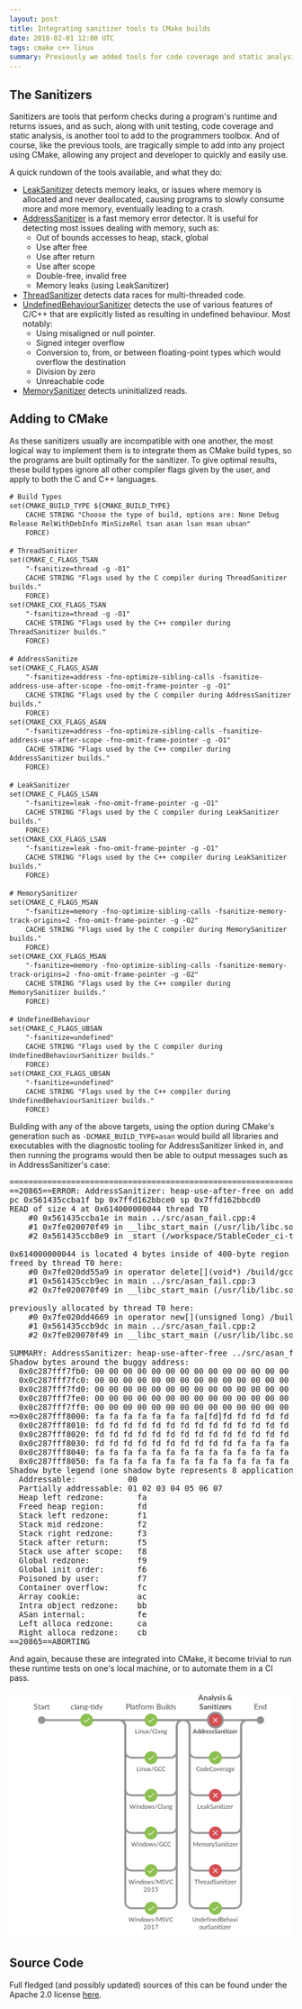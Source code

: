 ```yaml
---
layout: post
title: Integrating sanitizer tools to CMake builds
date: 2018-02-01 12:00 UTC
tags: cmake c++ linux
summary: Previously we added tools for code coverage and static analysis via clang-tidy. Now comes the ability to perform better runtime testing through GCC and Clang's sanitizer tools, and integrating them with CMake.
---
```


## The Sanitizers

Sanitizers are tools that perform checks during a program's runtime and returns issues, and as such, along with unit testing, code coverage and static analysis, is another tool to add to the programmers toolbox. And of course, like the previous tools, are tragically simple to add into any project using CMake, allowing any project and developer to quickly and easily use.

A quick rundown of the tools available, and what they do:
- [LeakSanitizer](https://clang.llvm.org/docs/LeakSanitizer.html) detects memory leaks, or issues where memory is allocated and never deallocated, causing programs to slowly consume more and more memory, eventually leading to a crash.
- [AddressSanitizer](https://clang.llvm.org/docs/AddressSanitizer.html) is a fast memory error detector. It is useful for detecting most issues dealing with memory, such as:
    - Out of bounds accesses to heap, stack, global
    - Use after free
    - Use after return
    - Use after scope
    - Double-free, invalid free
    - Memory leaks (using LeakSanitizer)
- [ThreadSanitizer](https://clang.llvm.org/docs/ThreadSanitizer.html) detects data races for multi-threaded code.
- [UndefinedBehaviourSanitizer](https://clang.llvm.org/docs/UndefinedBehaviorSanitizer.html) detects the use of various features of C/C++ that are explicitly listed as resulting in undefined behaviour. Most notably:
    - Using misaligned or null pointer.
    - Signed integer overflow
    - Conversion to, from, or between floating-point types which would overflow the destination
    - Division by zero
    - Unreachable code
- [MemorySanitizer](https://clang.llvm.org/docs/MemorySanitizer.html) detects uninitialized reads.

## Adding to CMake

As these sanitizers usually are incompatible with one another, the most logical way to implement them is to integrate them as CMake build types, so the programs are built optimally for the sanitizer. To give optimal results, these build types ignore all other compiler flags given by the user, and apply to both the C and C++ languages.
```
# Build Types
set(CMAKE_BUILD_TYPE ${CMAKE_BUILD_TYPE}
    CACHE STRING "Choose the type of build, options are: None Debug Release RelWithDebInfo MinSizeRel tsan asan lsan msan ubsan"
    FORCE)

# ThreadSanitizer
set(CMAKE_C_FLAGS_TSAN
    "-fsanitize=thread -g -O1"
    CACHE STRING "Flags used by the C compiler during ThreadSanitizer builds."
    FORCE)
set(CMAKE_CXX_FLAGS_TSAN
    "-fsanitize=thread -g -O1"
    CACHE STRING "Flags used by the C++ compiler during ThreadSanitizer builds."
    FORCE)

# AddressSanitize
set(CMAKE_C_FLAGS_ASAN
    "-fsanitize=address -fno-optimize-sibling-calls -fsanitize-address-use-after-scope -fno-omit-frame-pointer -g -O1"
    CACHE STRING "Flags used by the C compiler during AddressSanitizer builds."
    FORCE)
set(CMAKE_CXX_FLAGS_ASAN
    "-fsanitize=address -fno-optimize-sibling-calls -fsanitize-address-use-after-scope -fno-omit-frame-pointer -g -O1"
    CACHE STRING "Flags used by the C++ compiler during AddressSanitizer builds."
    FORCE)

# LeakSanitizer
set(CMAKE_C_FLAGS_LSAN
    "-fsanitize=leak -fno-omit-frame-pointer -g -O1"
    CACHE STRING "Flags used by the C compiler during LeakSanitizer builds."
    FORCE)
set(CMAKE_CXX_FLAGS_LSAN
    "-fsanitize=leak -fno-omit-frame-pointer -g -O1"
    CACHE STRING "Flags used by the C++ compiler during LeakSanitizer builds."
    FORCE)

# MemorySanitizer
set(CMAKE_C_FLAGS_MSAN
    "-fsanitize=memory -fno-optimize-sibling-calls -fsanitize-memory-track-origins=2 -fno-omit-frame-pointer -g -O2"
    CACHE STRING "Flags used by the C compiler during MemorySanitizer builds."
    FORCE)
set(CMAKE_CXX_FLAGS_MSAN
    "-fsanitize=memory -fno-optimize-sibling-calls -fsanitize-memory-track-origins=2 -fno-omit-frame-pointer -g -O2"
    CACHE STRING "Flags used by the C++ compiler during MemorySanitizer builds."
    FORCE)

# UndefinedBehaviour
set(CMAKE_C_FLAGS_UBSAN
    "-fsanitize=undefined"
    CACHE STRING "Flags used by the C compiler during UndefinedBehaviourSanitizer builds."
    FORCE)
set(CMAKE_CXX_FLAGS_UBSAN
    "-fsanitize=undefined"
    CACHE STRING "Flags used by the C++ compiler during UndefinedBehaviourSanitizer builds."
    FORCE)
```

Building with any of the above targets, using the option during CMake's generation such as `-DCMAKE_BUILD_TYPE=asan` would build all libraries and executables with the diagnostic tooling for AddressSanitizer linked in, and then running the programs would then be able to output messages such as in AddressSanitizer's case:
<pre class="brush: bash">
=================================================================
==20865==ERROR: AddressSanitizer: heap-use-after-free on address 0x614000000044 at 
pc 0x561435ccba1f bp 0x7ffd162bbce0 sp 0x7ffd162bbcd0
READ of size 4 at 0x614000000044 thread T0
    #0 0x561435ccba1e in main ../src/asan_fail.cpp:4
    #1 0x7fe020070f49 in __libc_start_main (/usr/lib/libc.so.6+0x20f49)
    #2 0x561435ccb8e9 in _start (/workspace/StableCoder_ci-tests_master/build/asanFail+0x8e9)

0x614000000044 is located 4 bytes inside of 400-byte region [0x614000000040,0x6140000001d0)
freed by thread T0 here:
    #0 0x7fe020dd55a9 in operator delete[](void*) /build/gcc/src/gcc/libsanitizer/asan/asan_new_delete.cc:128
    #1 0x561435ccb9ec in main ../src/asan_fail.cpp:3
    #2 0x7fe020070f49 in __libc_start_main (/usr/lib/libc.so.6+0x20f49)

previously allocated by thread T0 here:
    #0 0x7fe020dd4669 in operator new[](unsigned long) /build/gcc/src/gcc/libsanitizer/asan/asan_new_delete.cc:82
    #1 0x561435ccb9dc in main ../src/asan_fail.cpp:2
    #2 0x7fe020070f49 in __libc_start_main (/usr/lib/libc.so.6+0x20f49)

SUMMARY: AddressSanitizer: heap-use-after-free ../src/asan_fail.cpp:4 in main
Shadow bytes around the buggy address:
  0x0c287fff7fb0: 00 00 00 00 00 00 00 00 00 00 00 00 00 00 00 00
  0x0c287fff7fc0: 00 00 00 00 00 00 00 00 00 00 00 00 00 00 00 00
  0x0c287fff7fd0: 00 00 00 00 00 00 00 00 00 00 00 00 00 00 00 00
  0x0c287fff7fe0: 00 00 00 00 00 00 00 00 00 00 00 00 00 00 00 00
  0x0c287fff7ff0: 00 00 00 00 00 00 00 00 00 00 00 00 00 00 00 00
=>0x0c287fff8000: fa fa fa fa fa fa fa fa[fd]fd fd fd fd fd fd fd
  0x0c287fff8010: fd fd fd fd fd fd fd fd fd fd fd fd fd fd fd fd
  0x0c287fff8020: fd fd fd fd fd fd fd fd fd fd fd fd fd fd fd fd
  0x0c287fff8030: fd fd fd fd fd fd fd fd fd fd fa fa fa fa fa fa
  0x0c287fff8040: fa fa fa fa fa fa fa fa fa fa fa fa fa fa fa fa
  0x0c287fff8050: fa fa fa fa fa fa fa fa fa fa fa fa fa fa fa fa
Shadow byte legend (one shadow byte represents 8 application bytes):
  Addressable:           00
  Partially addressable: 01 02 03 04 05 06 07 
  Heap left redzone:       fa
  Freed heap region:       fd
  Stack left redzone:      f1
  Stack mid redzone:       f2
  Stack right redzone:     f3
  Stack after return:      f5
  Stack use after scope:   f8
  Global redzone:          f9
  Global init order:       f6
  Poisoned by user:        f7
  Container overflow:      fc
  Array cookie:            ac
  Intra object redzone:    bb
  ASan internal:           fe
  Left alloca redzone:     ca
  Right alloca redzone:    cb
==20865==ABORTING
</pre>

And again, because these are integrated into CMake, it become trivial to run these runtime tests on one's local machine, or to automate them in a CI pass.

<span class="image fit">
    <img src="/assets/posts/analyzer-build-types/jenkins.png">
</span>

## Source Code

Full fledged (and possibly updated) sources of this can be found under the Apache 2.0 license [here](https://github.com/StableCoder/cmake-scripts).